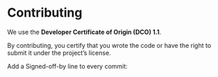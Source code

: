 # Contributing

We use the **Developer Certificate of Origin (DCO) 1.1**.

By contributing, you certify that you wrote the code or have the right to submit
it under the project’s license.

Add a Signed-off-by line to every commit:

